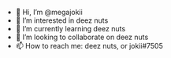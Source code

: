 - 👋 Hi, I’m @megajokii
- 👀 I’m interested in deez nuts
- 🌱 I’m currently learning deez nuts
- 💞️ I’m looking to collaborate on deez nuts
- 📫 How to reach me: deez nuts, or jokii#7505

<!---
megajokii/megajokii is a ✨ special ✨ repository because its `README.md` (this file) appears on your GitHub profile.
You can click the Preview link to take a look at your changes.
--->
